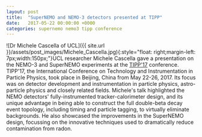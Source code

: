 ```yaml
---
layout: post
title:  "SuperNEMO and NEMO-3 detectors presented at TIPP"
date:   2017-05-22 00:00:00 +0000
categories: supernemo nemo3 tipp conference
---
```


![Dr Michele Cascella of UCL]({{ site.url }}/assets/post_images/Michele_Cascella.jpg){:style="float: right;margin-left: 7px;width:150px;"}UCL researcher Michele Cascella gave a presentation on the NEMO-3 and SuperNEMO experiments at the [TIPP'17](http://tipp2017.ihep.ac.cn) conference. TIPP'17, the International Conference on Technology and Instrumentation in Particle Physics, took place in Beijing, China from May 22-26, 2017. Its focus was on detector development and instrumentation in particle physics, astro-particle physics and closely related fields. Michele's talk highlighted the NEMO detectors' fully-instrumented tracker-calorimeter design, and its unique advantage in being able to construct the full double-beta decay event topology, including timing and particle tagging, to virtually eliminate backgrounds. He also showcased the improvements in the SuperNEMO design, focussing on the innovative techniques used to dramatically reduce contamination from radon.

